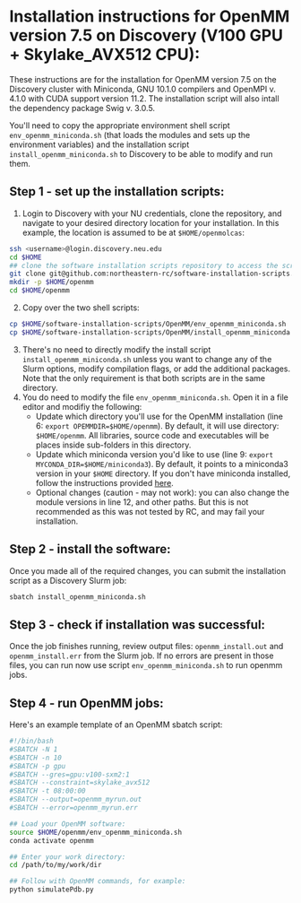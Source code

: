 # Installation instructions for OpenMM version 7.5 on Discovery (V100 GPU + Skylake_AVX512 CPU):
These instructions are for the installation for OpenMM version 7.5 on the Discovery cluster with Miniconda, GNU 10.1.0 compilers and OpenMPI v. 4.1.0 with CUDA support version 11.2. The installation script will also intall the dependency package Swig v. 3.0.5. 

You'll need to copy the appropriate environment shell script `env_openmm_miniconda.sh` (that loads the modules and sets up the environment variables) and the installation script `install_openmm_miniconda.sh` to Discovery to be able to modify and run them.

## Step 1 - set up the installation scripts:
1. Login to Discovery with your NU credentials, clone the repository, and navigate to your desired directory location for your installation. In this example, the location is assumed to be at `$HOME/openmolcas`: 
```bash
ssh <username>@login.discovery.neu.edu
cd $HOME
## clone the software installation scripts repository to access the scripts:
git clone git@github.com:northeastern-rc/software-installation-scripts.git
mkdir -p $HOME/openmm
cd $HOME/openmm
```
2. Copy over the two shell scripts:
```bash
cp $HOME/software-installation-scripts/OpenMM/env_openmm_miniconda.sh .
cp $HOME/software-installation-scripts/OpenMM/install_openmm_miniconda.sh .
```
3. There's no need to directly modify the install script `install_openmm_miniconda.sh` unless you want to change any of the Slurm options, modify compilation flags, or add the additional packages. Note that the only requirement is that both scripts are in the same directory. 
4. You do need to modify the file `env_openmm_miniconda.sh`. Open it in a file editor and modifiy the following:
   - Update which directory you'll use for the OpenMM installation (line 6: `export OPEMMDIR=$HOME/openmm`). By default, it will use directory: `$HOME/openmm`. All libraries, source code and executables will be places inside sub-folders in this directory.
   - Update which miniconda version you'd like to use (line 9: `export MYCONDA_DIR=$HOME/miniconda3`). By default, it points to a miniconda3 version in your `$HOME` directory. If you don't have miniconda installed, follow the instructions provided [here](https://rc-docs.northeastern.edu/en/latest/software/conda.html#working-with-a-miniconda-environment).
   - Optional changes (caution - may not work): you can also change the module versions in line 12, and other paths. But this is not recommended as this was not tested by RC, and may fail your installation.

## Step 2 - install the software:
Once you made all of the required changes, you can submit the installation script as a Discovery Slurm job:
```bash
sbatch install_openmm_miniconda.sh
```

## Step 3 - check if installation was successful:
Once the job finishes running, review output files: `openmm_install.out` and `openmm_install.err` from the Slurm job. If no errors are present in those files, you can run now use script `env_openmm_miniconda.sh` to run openmm jobs.

## Step 4 - run OpenMM jobs:
Here's an example template of an OpenMM sbatch script:

```bash
#!/bin/bash
#SBATCH -N 1 
#SBATCH -n 10
#SBATCH -p gpu
#SBATCH --gres=gpu:v100-sxm2:1
#SBATCH --constraint=skylake_avx512
#SBATCH -t 08:00:00
#SBATCH --output=openmm_myrun.out
#SBATCH --error=openmm_myrun.err

## Load your OpenMM software:
source $HOME/openmm/env_openmm_miniconda.sh
conda activate openmm

## Enter your work directory:
cd /path/to/my/work/dir

## Follow with OpenMM commands, for example:
python simulatePdb.py
```
